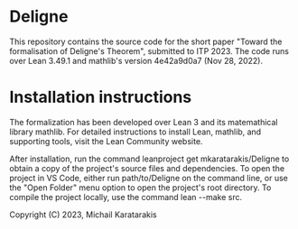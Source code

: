 # Deligne
This repository contains the source code for the short paper "Toward the formalisation of Deligne's Theorem", submitted to ITP 2023. The code runs over Lean 3.49.1 and mathlib's version 4e42a9d0a7 (Nov 28, 2022).


# Installation instructions

The formalization has been developed over Lean 3 and its matemathical library mathlib. For detailed instructions to install Lean, mathlib, and supporting tools, visit the Lean Community website.

After installation, run the command leanproject get mkaratarakis/Deligne to obtain a copy of the project's source files and dependencies. To open the project in VS Code, either run path/to/Deligne on the command line, or use the "Open Folder" menu option to open the project's root directory. To compile the project locally, use the command lean --make src.

Copyright (C) 2023, Michail Karatarakis
